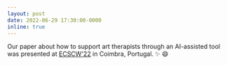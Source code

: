 ```yaml
---
layout: post
date: 2022-06-29 17:30:00-0000
inline: true
---
```


Our paper about how to support art therapists through an AI-assisted tool was presented at
<a href="https://ecscw.eusset.eu/2022/">ECSCW'22</a>
in Coimbra, Portugal. :sparkles: :smile:

